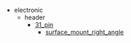 * electronic
  * header
    * [31_pin](electronic/header/31_pin)
      * [surface_mount_right_angle](electronic/header/31_pin/surface_mount_right_angle)

